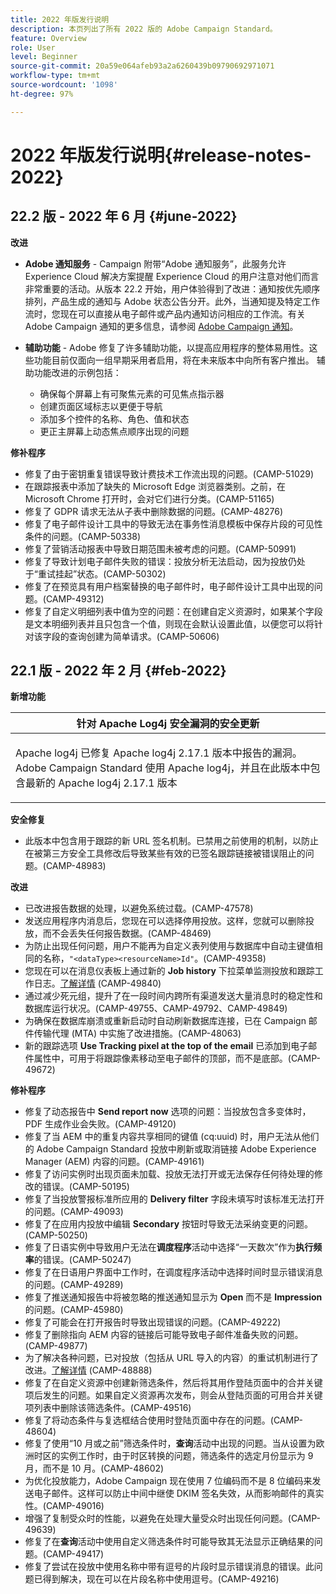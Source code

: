 ```yaml
---
title: 2022 年版发行说明
description: 本页列出了所有 2022 版的 Adobe Campaign Standard。
feature: Overview
role: User
level: Beginner
source-git-commit: 20a59e064afeb93a2a6260439b09790692971071
workflow-type: tm+mt
source-wordcount: '1098'
ht-degree: 97%

---
```


# 2022 年版发行说明{#release-notes-2022}

## 22.2 版 - 2022 年 6 月 {#june-2022}

**改进**

* **Adobe 通知服务** - Campaign 附带“Adobe 通知服务”，此服务允许 Experience Cloud 解决方案提醒 Experience Cloud 的用户注意对他们而言非常重要的活动。从版本 22.2 开始，用户体验得到了改进：通知按优先顺序排列，产品生成的通知与 Adobe 状态公告分开。此外，当通知提及特定工作流时，您现在可以直接从电子邮件或产品内通知访问相应的工作流。有关 Adobe Campaign 通知的更多信息，请参阅 [Adobe Campaign 通知](../../administration/using/sending-internal-notifications.md)。

<!--
* **Optimization in Workflow startup** - Adobe has added a new capability which can tune the number of workflows that start around the same time. This would help prevent CPU spikes that could have led to service interruptions or downtime. Adobe would enable it after 22.2 release. There is no further action item on customer regarding the same.
-->

* **辅助功能** - Adobe 修复了许多辅助功能，以提高应用程序的整体易用性。这些功能目前仅面向一组早期采用者启用，将在未来版本中向所有客户推出。 辅助功能改进的示例包括：

   * 确保每个屏幕上有可聚焦元素的可见焦点指示器
   * 创建页面区域标志以更便于导航
   * 添加多个控件的名称、角色、值和状态
   * 更正主屏幕上动态焦点顺序出现的问题


**修补程序**

* 修复了由于密钥重复错误导致计费技术工作流出现的问题。(CAMP-51029)
* 在跟踪报表中添加了缺失的 Microsoft Edge 浏览器类别。之前，在 Microsoft Chrome 打开时，会对它们进行分类。(CAMP-51165)
* 修复了 GDPR 请求无法从子表中删除数据的问题。(CAMP-48276)
* 修复了电子邮件设计工具中的导致无法在事务性消息模板中保存片段的可见性条件的问题。(CAMP-50338)
* 修复了营销活动报表中导致日期范围未被考虑的问题。(CAMP-50991)
* 修复了导致计划电子邮件失败的错误：投放分析无法启动，因为投放仍处于“重试挂起”状态。(CAMP-50302)
* 修复了在预览具有用户档案替换的电子邮件时，电子邮件设计工具中出现的问题。(CAMP-49312)
* 修复了自定义明细列表中值为空的问题：在创建自定义资源时，如果某个字段是文本明细列表并且只包含一个值，则现在会默认设置此值，以便您可以将针对该字段的查询创建为简单请求。(CAMP-50606)


## 22.1 版 - 2022 年 2 月 {#feb-2022}

**新增功能**

<table> 
<thead> 
<tr> 
<th> <strong>针对 Apache Log4j 安全漏洞的安全更新</strong><br /> </th> 
</tr> 
</thead> 
<tbody> 
<tr> 
<td>
<p>Apache log4j 已修复 Apache log4j 2.17.1 版本中报告的漏洞。Adobe Campaign Standard 使用 Apache log4j，并且在此版本中包含最新的 Apache log4j 2.17.1 版本 </p>
</td> 
</tr> 
</tbody> 
</table>

**安全修复**

* 此版本中包含用于跟踪的新 URL 签名机制。已禁用之前使用的机制，以防止在被第三方安全工具修改后导致某些有效的已签名跟踪链接被错误阻止的问题。(CAMP-48983)

**改进**

* 已改进报告数据的处理，以避免系统过载。(CAMP-47578)
* 发送应用程序内消息后，您现在可以选择停用投放。这样，您就可以删除投放，而不会丢失任何报告数据。(CAMP-48469)
* 为防止出现任何问题，用户不能再为自定义表列使用与数据库中自动主键值相同的名称，`"<dataType><resourceName>Id"`。(CAMP-49358)
* 您现在可以在消息仪表板上通过新的 **Job history** 下拉菜单监测投放和跟踪工作日志。[了解详情](../../sending/using/monitoring-a-delivery.md) (CAMP-49840)
* 通过减少死元组，提升了在一段时间内跨所有渠道发送大量消息时的稳定性和数据库运行状况。(CAMP-49755、CAMP-49792、CAMP-49849)
* 为确保在数据库崩溃或重新启动时自动刷新数据库连接，已在 Campaign 邮件传输代理 (MTA) 中实施了改进措施。(CAMP-48063)
* 新的跟踪选项 **Use Tracking pixel at the top of the email** 已添加到电子邮件属性中，可用于将跟踪像素移动至电子邮件的顶部，而不是底部。(CAMP-49672)

**修补程序**

* 修复了动态报告中 **Send report now** 选项的问题：当投放包含多变体时，PDF 生成作业会失败。(CAMP-49120)
* 修复了当 AEM 中的重复内容共享相同的键值 (cq:uuid) 时，用户无法从他们的 Adobe Campaign Standard 投放中刷新或取消链接 Adobe Experience Manager (AEM) 内容的问题。(CAMP-49161)
* 修复了访问实例时出现页面未加载、投放无法打开或无法保存任何待处理的修改的错误。(CAMP-50195)
* 修复了当投放警报标准所应用的 **Delivery filter** 字段未填写时该标准无法打开的问题。(CAMP-49093)
* 修复了在应用内投放中编辑 **Secondary** 按钮时导致无法采纳变更的问题。(CAMP-50250)
* 修复了日语实例中导致用户无法在&#x200B;**调度程序**&#x200B;活动中选择“一天数次”作为&#x200B;**执行频率**&#x200B;的错误。(CAMP-50247)
* 修复了在日语用户界面中工作时，在调度程序活动中选择时间时显示错误消息的问题。(CAMP-49289)
* 修复了推送通知报告中将被忽略的推送通知显示为 **Open** 而不是 **Impression** 的问题。(CAMP-45980)
* 修复了可能会在打开报告时导致出现错误的问题。(CAMP-49222)
* 修复了删除指向 AEM 内容的链接后可能导致电子邮件准备失败的问题。(CAMP-49877)
* 为了解决各种问题，已对投放（包括从 URL 导入的内容）的重试机制进行了改进。[了解详情](../../designing/using/using-existing-content.md#retrieving-content-from-a-url-automatically-at-preparation-time) (CAMP-48888)
* 修复了在自定义资源中创建新筛选条件，然后将其用作登陆页面中的合并关键项后发生的问题。如果自定义资源再次发布，则会从登陆页面的可用合并关键项列表中删除该筛选条件。(CAMP-49516)
* 修复了将动态条件与复选框结合使用时登陆页面中存在的问题。(CAMP-48604)
* 修复了使用“10 月或之前”筛选条件时，**查询**&#x200B;活动中出现的问题。当从设置为欧洲时区的实例工作时，由于时区转换的问题，筛选条件的选定月份显示为 9 月，而不是 10 月。(CAMP-48602)
* 为优化投放能力，Adobe Campaign 现在使用 7 位编码而不是 8 位编码来发送电子邮件。这样可以防止中间中继使 DKIM 签名失效，从而影响邮件的真实性。(CAMP-49016)
* 增强了复制受众时的性能，以避免在处理大量受众时出现任何问题。(CAMP-49639)
* 修复了在&#x200B;**查询**&#x200B;活动中使用自定义筛选条件时可能导致其无法显示正确结果的问题。(CAMP-49417)
* 修复了尝试在投放中使用名称中带有逗号的片段时显示错误消息的错误。此问题已得到解决，现在可以在片段名称中使用逗号。(CAMP-49216)

